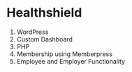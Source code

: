 # Healthshield
1. WordPress
2. Custom Dashboard
3. PHP
4. Membership using Memberpress
5. Employee and Employer Functionality
